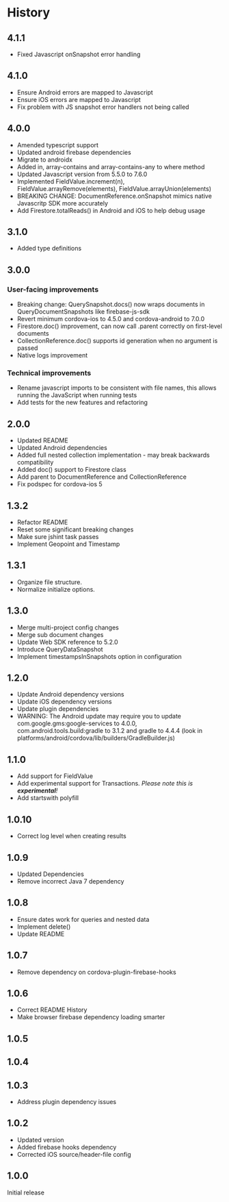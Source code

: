 # History
## 4.1.1
- Fixed Javascript onSnapshot error handling

## 4.1.0
- Ensure Android errors are mapped to Javascript
- Ensure iOS errors are mapped to Javascript
- Fix problem with JS snapshot error handlers not being called

## 4.0.0
- Amended typescript support
- Updated android firebase dependencies
- Migrate to androidx
- Added in, array-contains and array-contains-any to where method
- Updated Javascript version from 5.5.0 to 7.6.0
- Implemented FieldValue.increment(n), FieldValue.arrayRemove(elements), FieldValue.arrayUnion(elements)
- BREAKING CHANGE: DocumentReference.onSnapshot mimics native Javascritp SDK more accurately
- Add Firestore.totalReads() in Android and iOS to help debug usage

## 3.1.0
- Added type definitions

## 3.0.0
### User-facing improvements
- Breaking change: QuerySnapshot.docs() now wraps documents in QueryDocumentSnapshots like firebase-js-sdk
- Revert minimum cordova-ios to 4.5.0 and cordova-android to 7.0.0
- Firestore.doc() improvement, can now call .parent correctly on first-level documents
- CollectionReference.doc() supports id generation when no argument is passed
- Native logs improvement

### Technical improvements
- Rename javascript imports to be consistent with file names, this allows running
  the JavaScript when running tests
- Add tests for the new features and refactoring

## 2.0.0
- Updated README
- Updated Android dependencies
- Added full nested collection implementation - may break backwards compatibility
- Added doc() support to Firestore class
- Add parent to DocumentReference and CollectionReference
- Fix podspec for cordova-ios 5

## 1.3.2
- Refactor README
- Reset some significant breaking changes
- Make sure jshint task passes
- Implement Geopoint and Timestamp

## 1.3.1
- Organize file structure.
- Normalize initialize options.

## 1.3.0
- Merge multi-project config changes
- Merge sub document changes
- Update Web SDK reference to 5.2.0
- Introduce QueryDataSnapshot
- Implement timestampsInSnapshots option in configuration

## 1.2.0
- Update Android dependency versions
- Update iOS dependency versions
- Update plugin dependencies
- WARNING: The Android update may require you to update com.google.gms:google-services to 4.0.0, com.android.tools.build:gradle to 3.1.2 and gradle to 4.4.4 (look in platforms/android/cordova/lib/builders/GradleBuilder.js)

## 1.1.0
- Add support for FieldValue
- Add experimental support for Transactions. _Please note this is **experimental**!_
- Add startswith polyfill

## 1.0.10
- Correct log level when creating results

## 1.0.9
- Updated Dependencies
- Remove incorrect Java 7 dependency

## 1.0.8
- Ensure dates work for queries and nested data
- Implement delete()
- Update README

## 1.0.7
- Remove dependency on cordova-plugin-firebase-hooks

## 1.0.6
- Correct README History
- Make browser firebase dependency loading smarter

## 1.0.5
## 1.0.4
## 1.0.3
- Address plugin dependency issues

## 1.0.2
- Updated version
- Added firebase hooks dependency
- Corrected iOS source/header-file config

## 1.0.0
Initial release

